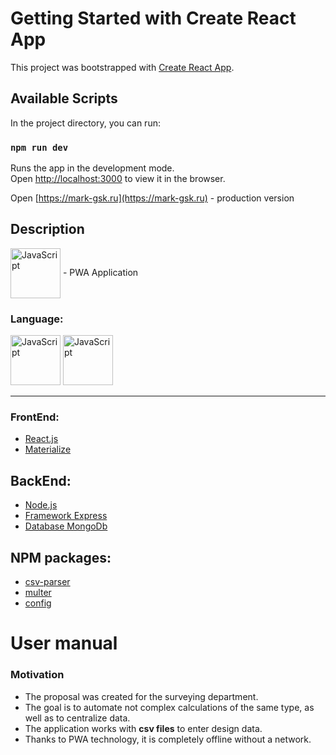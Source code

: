 # Getting Started with Create React App

This project was bootstrapped with [Create React App](https://github.com/facebook/create-react-app).

## Available Scripts

In the project directory, you can run:

### `npm run dev`

Runs the app in the development mode.\
Open [http://localhost:3000](http://localhost:3000) to view it in the browser.

Open [https://mark-gsk.ru](https://mark-gsk.ru) - production version

## Description 
<img src="https://i.ytimg.com/vi/_BciQExgGDw/maxresdefault.jpg" alt="JavaScript" width="80" align="center" /> - PWA Application

### Language:

<img  src="https://miro.medium.com/max/940/1*mQ2N6Fe_XhfWNlWJITHZjg.png" alt="JavaScript" width="80" />
<img  src="https://hsto.org/files/342/d22/dae/342d22daea70487fa2b1a51402f0c220.png" alt="JavaScript" width="80" />

---

### FrontEnd:
- [React.js](https://ru.reactjs.org)
- [Materialize](https://materializecss.com)
## BackEnd:
- [Node.js](https://nodejs.org/en)
- [Framework Express](https://expressjs.com)
- [Database MongoDb](https://www.mongodb.com)
## NPM packages:
- [csv-parser](https://www.npmjs.com/package/csv-parser)
- [multer](https://www.npmjs.com/package/multer)
- [config](https://www.npmjs.com/package/config)
# User manual
### Motivation
- The proposal was created for the surveying department.
- The goal is to automate not complex calculations of the same type, as well as to centralize data.
- The application works with **csv files** to enter design data.
- Thanks to PWA technology, it is completely offline without a network.


